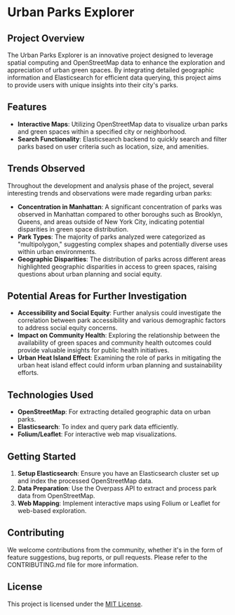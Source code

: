 # Urban Parks Explorer

## Project Overview
The Urban Parks Explorer is an innovative project designed to leverage spatial computing and OpenStreetMap data to enhance the exploration and appreciation of urban green spaces. By integrating detailed geographic information and Elasticsearch for efficient data querying, this project aims to provide users with unique insights into their city's parks.

## Features
- **Interactive Maps**: Utilizing OpenStreetMap data to visualize urban parks and green spaces within a specified city or neighborhood.
- **Search Functionality**: Elasticsearch backend to quickly search and filter parks based on user criteria such as location, size, and amenities.

## Trends Observed
Throughout the development and analysis phase of the project, several interesting trends and observations were made regarding urban parks:
- **Concentration in Manhattan**: A significant concentration of parks was observed in Manhattan compared to other boroughs such as Brooklyn, Queens, and areas outside of New York City, indicating potential disparities in green space distribution.
- **Park Types**: The majority of parks analyzed were categorized as "multipolygon," suggesting complex shapes and potentially diverse uses within urban environments.
- **Geographic Disparities**: The distribution of parks across different areas highlighted geographic disparities in access to green spaces, raising questions about urban planning and social equity.

## Potential Areas for Further Investigation
- **Accessibility and Social Equity**: Further analysis could investigate the correlation between park accessibility and various demographic factors to address social equity concerns.
- **Impact on Community Health**: Exploring the relationship between the availability of green spaces and community health outcomes could provide valuable insights for public health initiatives.
- **Urban Heat Island Effect**: Examining the role of parks in mitigating the urban heat island effect could inform urban planning and sustainability efforts.

## Technologies Used
- **OpenStreetMap**: For extracting detailed geographic data on urban parks.
- **Elasticsearch**: To index and query park data efficiently.
- **Folium/Leaflet**: For interactive web map visualizations.

## Getting Started
1. **Setup Elasticsearch**: Ensure you have an Elasticsearch cluster set up and index the processed OpenStreetMap data.
2. **Data Preparation**: Use the Overpass API to extract and process park data from OpenStreetMap.
3. **Web Mapping**: Implement interactive maps using Folium or Leaflet for web-based exploration.

## Contributing
We welcome contributions from the community, whether it's in the form of feature suggestions, bug reports, or pull requests. Please refer to the CONTRIBUTING.md file for more information.

## License
This project is licensed under the [MIT License](LICENSE).

